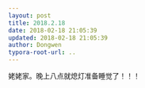 ```yaml
---
layout: post
title: 2018.2.18
date: 2018-02-18 21:05:39
updated: 2018-02-18 21:05:39
author: Dongwen
typora-root-url: ..
---
```




姥姥家。晚上八点就熄灯准备睡觉了！！！